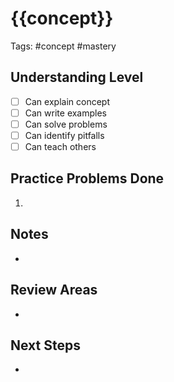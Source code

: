 
# {{concept}}

Tags: #concept #mastery

## Understanding Level
- [ ] Can explain concept
- [ ] Can write examples
- [ ] Can solve problems
- [ ] Can identify pitfalls
- [ ] Can teach others

## Practice Problems Done
1. 

## Notes
- 

## Review Areas
- 

## Next Steps
-